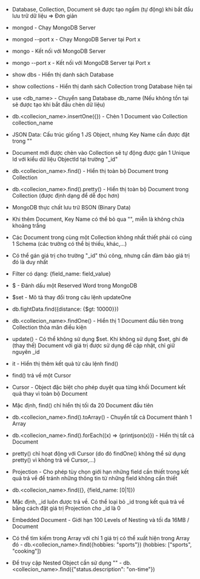 - Database, Collection, Document sẽ được tạo ngầm (tự động) khi bắt đầu lưu trữ dữ liệu => Đơn giản

- mongod - Chạy MongoDB Server
- mongod --port x - Chạy MongoDB Server tại Port x
- mongo - Kết nối với MongoDB Server
- mongo --port x - Kết nối với MongoDB Server tại Port x

- show dbs - Hiển thị danh sách Database
- show collections - Hiển thị danh sách Collection trong Database hiện tại
- use <db_name> - Chuyển sang Database db_name (Nếu không tồn tại sẽ được tạo khi bắt đầu chèn dữ liệu)
- db.<collecion_name>.insertOne({}) - Chèn 1 Document vào Collection collection_name

- JSON Data: Cấu trúc giống 1 JS Object, nhưng Key Name cần được đặt trong ""
- Document mới được chèn vào Collection sẽ tự động được gán 1 Unique Id với kiểu dữ liệu ObjectId tại trường "\_id"
- db.<collecion_name>.find() - Hiển thị toàn bộ Document trong Collection
- db.<collecion_name>.find().pretty() - Hiển thị toàn bộ Document trong Collection (được định dạng để dễ đọc hơn)

- MongoDB thực chất lưu trữ BSON (Binary Data)
- Khi thêm Document, Key Name có thể bỏ qua "", miễn là không chứa khoảng trắng
- Các Document trong cùng một Collection không nhất thiết phải có cùng 1 Schema (các trường có thể bị thiếu, khác,...)
- Có thể gán giá trị cho trường "\_id" thủ công, nhưng cần đảm bảo giá trị đó là duy nhất

- Filter có dạng: {field_name: field_value}
- $ - Đánh dấu một Reserved Word trong MongoDB
- $set - Mô tả thay đổi trong câu lệnh updateOne

- db.fightData.find({distance: {$gt: 10000}})
- db.<collecion_name>.findOne() - Hiển thị 1 Document đầu tiên trong Collection thỏa mãn điều kiện

- update() - Có thể không sử dụng $set. Khi không sử dụng $set, ghi đè (thay thế) Document với giá trị được sử dụng để cập nhật, chỉ giữ nguyên \_id

- it - Hiển thị thêm kết quả từ câu lệnh find()
- find() trả về một Cursor
- Cursor - Object đặc biệt cho phép duyệt qua từng khối Document kết quả thay vì toàn bộ Document
- Mặc định, find() chỉ hiển thị tối đa 20 Document đầu tiên
- db.<collecion_name>.find().toArray() - Chuyển tất cả Document thành 1 Array
- db.<collecion_name>.find().forEach((x) => {printjson(x)}) - Hiển thị tất cả Document
- pretty() chỉ hoạt động với Cursor (do đó findOne() không thể sử dụng pretty() vì không trả về Cursor,...)

- Projection - Cho phép tùy chọn giới hạn những field cần thiết trong kết quả trả về để tránh những thông tin từ những field không cần thiết
- db.<collecion_name>.find({}, {field_name: [0|1]})
- Mặc định, \_id luôn được trả về. Có thể loại bỏ \_id trong kết quả trả về bằng cách đặt giá trị Projection cho \_id là 0

- Embedded Document - Giới hạn 100 Levels of Nesting và tối đa 16MB / Document

- Có thể tìm kiếm trong Array với chỉ 1 giá trị có thể xuất hiện trong Array đó - db.<collecion_name>.find({hobbies: "sports"}) (hobbies: ["sports", "cooking"])
- Để truy cập Nested Object cần sử dụng "" - db.<collecion_name>.find({"status.description": "on-time"})
